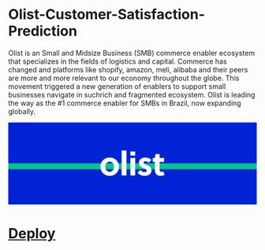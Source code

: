 # Olist-Customer-Satisfaction-Prediction
Olist is an Small and Midsize Business (SMB) commerce enabler ecosystem that specializes in the fields of logistics and capital. Commerce has changed and platforms like shopify, amazon, meli, alibaba and their peers are more and more relevant to our economy throughout the globe. This movement triggered a new generation of enablers to support small businesses navigate in suchrich and fragmented ecosystem. Olist is leading the way as the #1 commerce enabler for SMBs in Brazil, now expanding globally.

![olist](img/download.jpg)

# [Deploy](https://share.streamlit.io/rushidarge/olist-customer-satisfaction-prediction/main/app.py)
